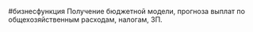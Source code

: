 #бизнесфункция 
Получение бюджетной модели, прогноза выплат по общехозяйственным расходам, налогам, ЗП.